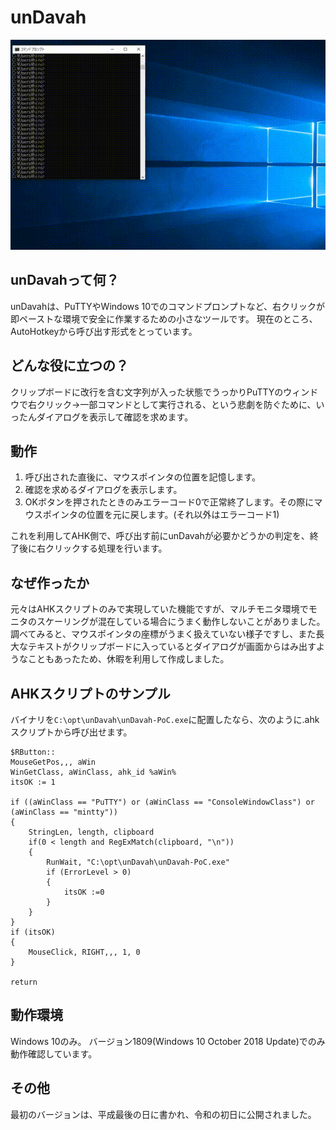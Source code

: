 # unDavah
![動作イメージ](./Document_images/README.md/ScreenImage.gif)
## unDavahって何？
unDavahは、PuTTYやWindows 10でのコマンドプロンプトなど、右クリックが即ペーストな環境で安全に作業するための小さなツールです。
現在のところ、AutoHotkeyから呼び出す形式をとっています。 
## どんな役に立つの？
クリップボードに改行を含む文字列が入った状態でうっかりPuTTYのウィンドウで右クリック→一部コマンドとして実行される、という悲劇を防ぐために、いったんダイアログを表示して確認を求めます。
## 動作
1. 呼び出された直後に、マウスポインタの位置を記憶します。
2. 確認を求めるダイアログを表示します。
3. OKボタンを押されたときのみエラーコード0で正常終了します。その際にマウスポインタの位置を元に戻します。(それ以外はエラーコード1)

これを利用してAHK側で、呼び出す前にunDavahが必要かどうかの判定を、終了後に右クリックする処理を行います。
## なぜ作ったか
元々はAHKスクリプトのみで実現していた機能ですが、マルチモニタ環境でモニタのスケーリングが混在している場合にうまく動作しないことがありました。調べてみると、マウスポインタの座標がうまく扱えていない様子ですし、また長大なテキストがクリップボードに入っているとダイアログが画面からはみ出すようなこともあったため、休暇を利用して作成しました。

## AHKスクリプトのサンプル
バイナリを`C:\opt\unDavah\unDavah-PoC.exe`に配置したなら、次のように.ahkスクリプトから呼び出せます。  
```ahk
$RButton::
MouseGetPos,,, aWin
WinGetClass, aWinClass, ahk_id %aWin%
itsOK := 1

if ((aWinClass == "PuTTY") or (aWinClass == "ConsoleWindowClass") or (aWinClass == "mintty"))
{
    StringLen, length, clipboard 
    if(0 < length and RegExMatch(clipboard, "\n"))
    {
        RunWait, "C:\opt\unDavah\unDavah-PoC.exe"
        if (ErrorLevel > 0)
        {
            itsOK :=0
        }
    }
}
if (itsOK)
{
    MouseClick, RIGHT,,, 1, 0
}

return
```
## 動作環境
Windows 10のみ。
バージョン1809(Windows 10 October 2018 Update)でのみ動作確認しています。
## その他
最初のバージョンは、平成最後の日に書かれ、令和の初日に公開されました。